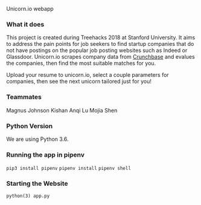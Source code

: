 Unicorn.io webapp

### What it does
This project is created during Treehacks 2018 at Stanford University. It aims to address the 
pain points for job seekers to find startup companies that do not have postings on the popular 
job posting websites such as Indeed or Glassdoor. Unicorn.io scrapes company data from 
[Crunchbase](https://www.crunchbase.com/) and evalues the companies, then find the most suitable
matches for you.

Upload your resume to unicorn.io, select a couple parameters for companies, then see the 
next unicorn tailored just for you! 

### Teammates
Magnus Johnson
Kishan 
Anqi Lu
Mojia Shen 

### Python Version
We are using Python 3.6.

### Running the app in pipenv
`pip3 install pipenv`
`pipenv install`
`pipenv shell`

### Starting the Website
`python(3) app.py`